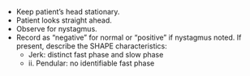 - Keep patient’s head stationary.
- Patient looks straight ahead.
- Observe for nystagmus.
- Record as “negative” for normal or “positive” if nystagmus noted. If present, describe the SHAPE characteristics:
	- Jerk: distinct fast phase and slow phase
	- ii. Pendular: no identifiable fast phase